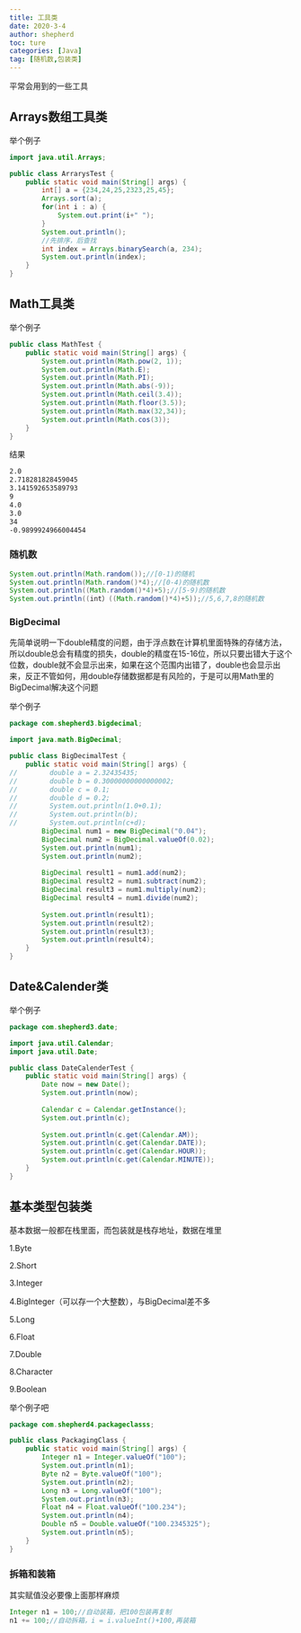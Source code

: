 ```yaml
---
title: 工具类
date: 2020-3-4
author: shepherd
toc: ture
categories: [Java]
tag: [随机数,包装类]
---
```


 平常会用到的一些工具

<!-- more -->

## Arrays数组工具类

举个例子

```java
import java.util.Arrays;

public class ArrarysTest {
    public static void main(String[] args) {
        int[] a = {234,24,25,2323,25,45};
        Arrays.sort(a);
        for(int i : a) {
            System.out.print(i+" ");
        }
        System.out.println();
        //先排序，后查找
        int index = Arrays.binarySearch(a, 234);
        System.out.println(index);
    }
}
```

## Math工具类

举个例子

```java
public class MathTest {
    public static void main(String[] args) {
        System.out.println(Math.pow(2, 1));
        System.out.println(Math.E);
        System.out.println(Math.PI);
        System.out.println(Math.abs(-9));
        System.out.println(Math.ceil(3.4));
        System.out.println(Math.floor(3.5));
        System.out.println(Math.max(32,34));
        System.out.println(Math.cos(3));
    }
}
```

结果

```bash
2.0
2.718281828459045
3.141592653589793
9
4.0
3.0
34
-0.9899924966004454
```

### 随机数

```java
System.out.println(Math.random());//[0-1)的随机
System.out.println(Math.random()*4);//[0-4)的随机数
System.out.println((Math.random()*4)+5);//[5-9)的随机数
System.out.println((int）((Math.random()*4)+5));//5,6,7,8的随机数
```

### BigDecimal

先简单说明一下double精度的问题，由于浮点数在计算机里面特殊的存储方法，所以double总会有精度的损失，double的精度在15-16位，所以只要出错大于这个位数，double就不会显示出来，如果在这个范围内出错了，double也会显示出来，反正不管如何，用double存储数据都是有风险的，于是可以用Math里的BigDecimal解决这个问题

举个例子

```java
package com.shepherd3.bigdecimal;

import java.math.BigDecimal;

public class BigDecimalTest {
    public static void main(String[] args) {      
//        double a = 2.32435435;
//        double b = 0.30000000000000002;
//        double c = 0.1;
//        double d = 0.2;
//        System.out.println(1.0+0.1);
//        System.out.println(b);
//        System.out.println(c+d);
        BigDecimal num1 = new BigDecimal("0.04");
        BigDecimal num2 = BigDecimal.valueOf(0.02);
        System.out.println(num1);
        System.out.println(num2);
        
        BigDecimal result1 = num1.add(num2);
        BigDecimal result2 = num1.subtract(num2);
        BigDecimal result3 = num1.multiply(num2);
        BigDecimal result4 = num1.divide(num2);
        
        System.out.println(result1);
        System.out.println(result2);
        System.out.println(result3);
        System.out.println(result4);
    }
}
```

## Date&Calender类

举个例子

```java
package com.shepherd3.date;

import java.util.Calendar;
import java.util.Date;

public class DateCalenderTest {
    public static void main(String[] args) {
        Date now = new Date();
        System.out.println(now);
        
        Calendar c = Calendar.getInstance();
        System.out.println(c);
        
        System.out.println(c.get(Calendar.AM));
        System.out.println(c.get(Calendar.DATE));
        System.out.println(c.get(Calendar.HOUR));
        System.out.println(c.get(Calendar.MINUTE));
    }
}
```

## 基本类型包装类

基本数据一般都在栈里面，而包装就是栈存地址，数据在堆里

1.Byte

2.Short

3.Integer

4.BigInteger（可以存一个大整数），与BigDecimal差不多

5.Long

6.Float

7.Double

8.Character

9.Boolean

举个例子吧

```java
package com.shepherd4.packageclasss;

public class PackagingClass {
    public static void main(String[] args) {
        Integer n1 = Integer.valueOf("100");
        System.out.println(n1);
        Byte n2 = Byte.valueOf("100");
        System.out.println(n2);
        Long n3 = Long.valueOf("100");
        System.out.println(n3);
        Float n4 = Float.valueOf("100.234");
        System.out.println(n4);
        Double n5 = Double.valueOf("100.2345325");
        System.out.println(n5);
    }
}
```

### 拆箱和装箱

其实赋值没必要像上面那样麻烦

```java
Integer n1 = 100;//自动装箱，把100包装再复制
n1 += 100;//自动拆箱，i = i.valueInt()+100,再装箱
```

